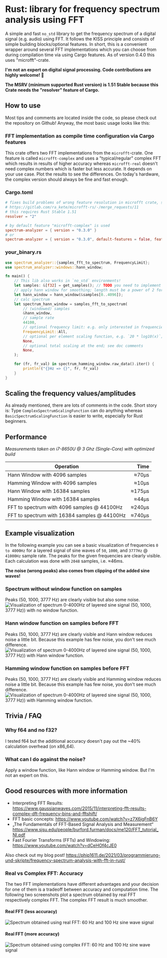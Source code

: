 # Rust: library for frequency spectrum analysis using FFT
A simple and fast `no_std` library to get the frequency spectrum of a digital signal (e.g. audio) using FFT.
It follows the KISS principle and consists of simple building blocks/optional features. In short, this is 
a convenient wrapper around several FFT implementations which you can choose from during compilation time
via using Cargo features. As of version 0.4.0 this uses "microfft"-crate.

**I'm not an expert on digital signal processing. Code contributions are highly welcome! 🙂**

**The MSRV (minimum supported Rust version) is 1.51 Stable because this Crate needs the "resolver" feature of Cargo.**

## How to use
Most tips and comments are located inside the code, so please check out the repository on
Github! Anyway, the most basic usage looks like this:

### FFT implementation as compile time configuration via Cargo features
This crate offers two FFT implementations from the `microfft`-crate. One feature is called `microfft-complex` and uses 
a "typical/regular" complex FFT which results in results of higher accuracy whereas `microfft-real` doesn't need 
complex numbers which is faster but less accurate. It depends on your use case. Plot the results to see the differences.
On today's hardware, the complex version should always be fine and fast enough.

### Cargo.toml
```Cargo.toml
# fixes build problems of wrong feature resolution in microfft crate, see
# https://gitlab.com/ra_kete/microfft-rs/-/merge_requests/11
# this requires Rust Stable 1.51
resolver = "2"

# by default feature "microfft-complex" is used
spectrum-analyzer = { version = "0.3.0" }
# or
spectrum-analyzer = { version = "0.3.0", default-features = false, features = "microfft-real" }
```

### your_binary.rs
```rust
use spectrum_analyzer::{samples_fft_to_spectrum, FrequencyLimit};
use spectrum_analyzer::windows::hann_window;

fn main() {
    // This lib also works in `no_std` environments!
    let samples: &[f32] = get_samples(); // TODO you need to implement the samples source
    // apply hann window for smoothing; length must be a power of 2 for the FFT
    let hann_window = hann_window(&samples[0..4096]);
    // calc spectrum
    let spectrum_hann_window = samples_fft_to_spectrum(
        // (windowed) samples
        &hann_window,
        // sample rate
        44100,
        // optional frequency limit: e.g. only interested in frequencies 50 <= f <= 150?
        FrequencyLimit::All,
        // optional per element scaling function, e.g. `20 * log10(x)`; see doc comments
        None,
        // optional total scaling at the end; see doc comments
        None,
    );

    for (fr, fr_val) in spectrum_hamming_window.raw_data().iter() {
        println!("{}Hz => {}", fr, fr_val)
    }
}
```

## Scaling the frequency values/amplitudes
As already mentioned, there are lots of comments in the code. Short story is:
Type `ComplexSpectrumScalingFunction` can do anything whereas `BasicSpectrumScalingFunction`
is easier to write, especially for Rust beginners.

## Performance
*Measurements taken on i7-8650U @ 3 Ghz (Single-Core) with optimized build*


| Operation                                     | Time   |
| --------------------------------------------- | ------:|
| Hann Window with 4096 samples                 | ≈70µs  |
| Hamming Window with 4096 samples              | ≈10µs  |
| Hann Window with 16384 samples                | ≈175µs |
| Hamming Window with 16384 samples             | ≈44µs  |
| FFT to spectrum with 4096 samples @ 44100Hz   | ≈240µs |
| FFT to spectrum with 16384 samples @ 44100Hz  | ≈740µs |

## Example visualization
In the following example you can see a basic visualization of frequencies `0 to 4000Hz` for 
a layered signal of sine waves of `50`, `1000`, and `3777Hz` @ `41000Hz` sample rate. The peaks for the 
given frequencies are clearly visible. Each calculation was done with `2048` samples, i.e. ≈46ms.

**The noise (wrong peaks) also comes from clipping of the added sine waves!**

### Spectrum without window function on samples
Peaks (50, 1000, 3777 Hz) are clearly visible but also some noise.
![Visualization of spectrum 0-4000Hz of layered sine signal (50, 1000, 3777 Hz)) with no window function.](spectrum_sine_waves_50_1000_3777hz--no-window.png "Peaks (50, 1000, 3777 Hz) are clearly visible but also some noise.")

### Hann window function on samples before FFT
Peaks (50, 1000, 3777 Hz) are clearly visible and Hann window reduces noise a little bit. Because this example has few noise, you don't see much difference.
![Visualization of spectrum 0-4000Hz of layered sine signal (50, 1000, 3777 Hz)) with Hann window function.](spectrum_sine_waves_50_1000_3777hz--no-window.png "Peaks (50, 1000, 3777 Hz) are clearly visible and Hann window reduces noise a little bit. Because this example has few noise, you don't see much difference.")

### Hamming window function on samples before FFT
Peaks (50, 1000, 3777 Hz) are clearly visible and Hamming window reduces noise a little bit. Because this example has few noise, you don't see much difference.
![Visualization of spectrum 0-4000Hz of layered sine signal (50, 1000, 3777 Hz)) with Hamming window function.](spectrum_sine_waves_50_1000_3777hz--no-window.png "Peaks (50, 1000, 3777 Hz) are clearly visible and Hamming window reduces noise a little bit. Because this example has few noise, you don't see much difference.")

## Trivia / FAQ
### Why f64 and no f32?
I tested f64 but the additional accuracy doesn't pay out the ~40% calculation overhead (on x86_64).
### What can I do against the noise?
Apply a window function, like Hann window or Hamming window. But I'm not an expert on this.

## Good resources with more information
- Interpreting FFT Results: https://www.gaussianwaves.com/2015/11/interpreting-fft-results-complex-dft-frequency-bins-and-fftshift/
- FFT basic concepts: https://www.youtube.com/watch?v=z7X6jgFnB6Y
- „The Fundamentals of FFT-Based Signal Analysis and Measurement“ https://www.sjsu.edu/people/burford.furman/docs/me120/FFT_tutorial_NI.pdf
- Fast Fourier Transforms (FFTs) and Windowing: https://www.youtube.com/watch?v=dCeHOf4cJE0

Also check out my blog post! https://phip1611.de/2021/03/programmierung-und-skripte/frequency-spectrum-analysis-with-fft-in-rust/

### Real vs Complex FFT: Accuracy
The two FFT implementations have different advantages and your decision for one of 
them is a tradeoff between accuracy and computation time. The following two 
screenshots plot a spectrum obtained by real FFT respectively complex FFT.
The complex FFT result is much smoother.
#### Real FFT (less accuracy)
![Spectrum obtained using real FFT: 60 Hz and 100 Hz sine wave signal](real-fft-60_and_100_hz.png "Spectrum obtained using real FFT: 60 Hz and 100 Hz sine wave signal")
#### Real FFT (more accuracy)
![Spectrum obtained using complex FFT: 60 Hz and 100 Hz sine wave signal](complex-fft-60_and_100_hz.png "Spectrum obtained complex real FFT: 60 Hz and 100 Hz sine wave signal")

